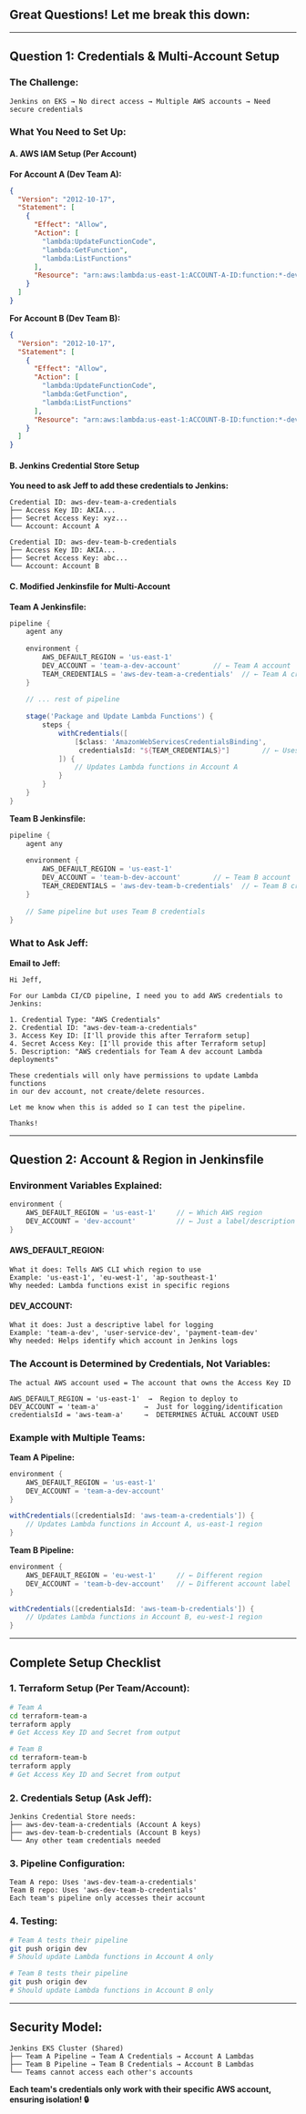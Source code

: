 ## Great Questions! Let me break this down:

---

## **Question 1: Credentials & Multi-Account Setup**

### **The Challenge:**
```
Jenkins on EKS → No direct access → Multiple AWS accounts → Need secure credentials
```

### **What You Need to Set Up:**

#### **A. AWS IAM Setup (Per Account)**

**For Account A (Dev Team A):**
```json
{
  "Version": "2012-10-17",
  "Statement": [
    {
      "Effect": "Allow",
      "Action": [
        "lambda:UpdateFunctionCode",
        "lambda:GetFunction",
        "lambda:ListFunctions"
      ],
      "Resource": "arn:aws:lambda:us-east-1:ACCOUNT-A-ID:function:*-dev"
    }
  ]
}
```

**For Account B (Dev Team B):**
```json
{
  "Version": "2012-10-17", 
  "Statement": [
    {
      "Effect": "Allow",
      "Action": [
        "lambda:UpdateFunctionCode",
        "lambda:GetFunction", 
        "lambda:ListFunctions"
      ],
      "Resource": "arn:aws:lambda:us-east-1:ACCOUNT-B-ID:function:*-dev"
    }
  ]
}
```

#### **B. Jenkins Credential Store Setup**

**You need to ask Jeff to add these credentials to Jenkins:**

```
Credential ID: aws-dev-team-a-credentials
├── Access Key ID: AKIA...
├── Secret Access Key: xyz...
└── Account: Account A

Credential ID: aws-dev-team-b-credentials  
├── Access Key ID: AKIA...
├── Secret Access Key: abc...
└── Account: Account B
```

#### **C. Modified Jenkinsfile for Multi-Account**

**Team A Jenkinsfile:**
```groovy
pipeline {
    agent any
    
    environment {
        AWS_DEFAULT_REGION = 'us-east-1'
        DEV_ACCOUNT = 'team-a-dev-account'        // ← Team A account
        TEAM_CREDENTIALS = 'aws-dev-team-a-credentials'  // ← Team A creds
    }
    
    // ... rest of pipeline
    
    stage('Package and Update Lambda Functions') {
        steps {
            withCredentials([
                [$class: 'AmazonWebServicesCredentialsBinding', 
                 credentialsId: "${TEAM_CREDENTIALS}"]        // ← Uses Team A creds
            ]) {
                // Updates Lambda functions in Account A
            }
        }
    }
}
```

**Team B Jenkinsfile:**
```groovy
pipeline {
    agent any
    
    environment {
        AWS_DEFAULT_REGION = 'us-east-1'
        DEV_ACCOUNT = 'team-b-dev-account'        // ← Team B account
        TEAM_CREDENTIALS = 'aws-dev-team-b-credentials'  // ← Team B creds
    }
    
    // Same pipeline but uses Team B credentials
}
```

### **What to Ask Jeff:**

**Email to Jeff:**
```
Hi Jeff,

For our Lambda CI/CD pipeline, I need you to add AWS credentials to Jenkins:

1. Credential Type: "AWS Credentials"
2. Credential ID: "aws-dev-team-a-credentials"  
3. Access Key ID: [I'll provide this after Terraform setup]
4. Secret Access Key: [I'll provide this after Terraform setup]
5. Description: "AWS credentials for Team A dev account Lambda deployments"

These credentials will only have permissions to update Lambda functions 
in our dev account, not create/delete resources.

Let me know when this is added so I can test the pipeline.

Thanks!
```

---

## **Question 2: Account & Region in Jenkinsfile**

### **Environment Variables Explained:**

```groovy
environment {
    AWS_DEFAULT_REGION = 'us-east-1'     // ← Which AWS region
    DEV_ACCOUNT = 'dev-account'          // ← Just a label/description
}
```

#### **AWS_DEFAULT_REGION:**
```
What it does: Tells AWS CLI which region to use
Example: 'us-east-1', 'eu-west-1', 'ap-southeast-1'
Why needed: Lambda functions exist in specific regions
```

#### **DEV_ACCOUNT:**
```
What it does: Just a descriptive label for logging
Example: 'team-a-dev', 'user-service-dev', 'payment-team-dev'  
Why needed: Helps identify which account in Jenkins logs
```

### **The Account is Determined by Credentials, Not Variables:**

```
The actual AWS account used = The account that owns the Access Key ID

AWS_DEFAULT_REGION = 'us-east-1'  →  Region to deploy to
DEV_ACCOUNT = 'team-a'           →  Just for logging/identification  
credentialsId = 'aws-team-a'     →  DETERMINES ACTUAL ACCOUNT USED
```

### **Example with Multiple Teams:**

**Team A Pipeline:**
```groovy
environment {
    AWS_DEFAULT_REGION = 'us-east-1'
    DEV_ACCOUNT = 'team-a-dev-account'
}

withCredentials([credentialsId: 'aws-team-a-credentials']) {
    // Updates Lambda functions in Account A, us-east-1 region
}
```

**Team B Pipeline:**
```groovy
environment {
    AWS_DEFAULT_REGION = 'eu-west-1'     // ← Different region
    DEV_ACCOUNT = 'team-b-dev-account'   // ← Different account label
}

withCredentials([credentialsId: 'aws-team-b-credentials']) {
    // Updates Lambda functions in Account B, eu-west-1 region
}
```

---

## **Complete Setup Checklist**

### **1. Terraform Setup (Per Team/Account):**
```bash
# Team A
cd terraform-team-a
terraform apply
# Get Access Key ID and Secret from output

# Team B  
cd terraform-team-b
terraform apply
# Get Access Key ID and Secret from output
```

### **2. Credentials Setup (Ask Jeff):**
```
Jenkins Credential Store needs:
├── aws-dev-team-a-credentials (Account A keys)
├── aws-dev-team-b-credentials (Account B keys)
└── Any other team credentials needed
```

### **3. Pipeline Configuration:**
```
Team A repo: Uses 'aws-dev-team-a-credentials'
Team B repo: Uses 'aws-dev-team-b-credentials'
Each team's pipeline only accesses their account
```

### **4. Testing:**
```bash
# Team A tests their pipeline
git push origin dev
# Should update Lambda functions in Account A only

# Team B tests their pipeline  
git push origin dev
# Should update Lambda functions in Account B only
```

---

## **Security Model:**

```
Jenkins EKS Cluster (Shared)
├── Team A Pipeline → Team A Credentials → Account A Lambdas
├── Team B Pipeline → Team B Credentials → Account B Lambdas
└── Teams cannot access each other's accounts
```

**Each team's credentials only work with their specific AWS account, ensuring isolation! 🔒**
